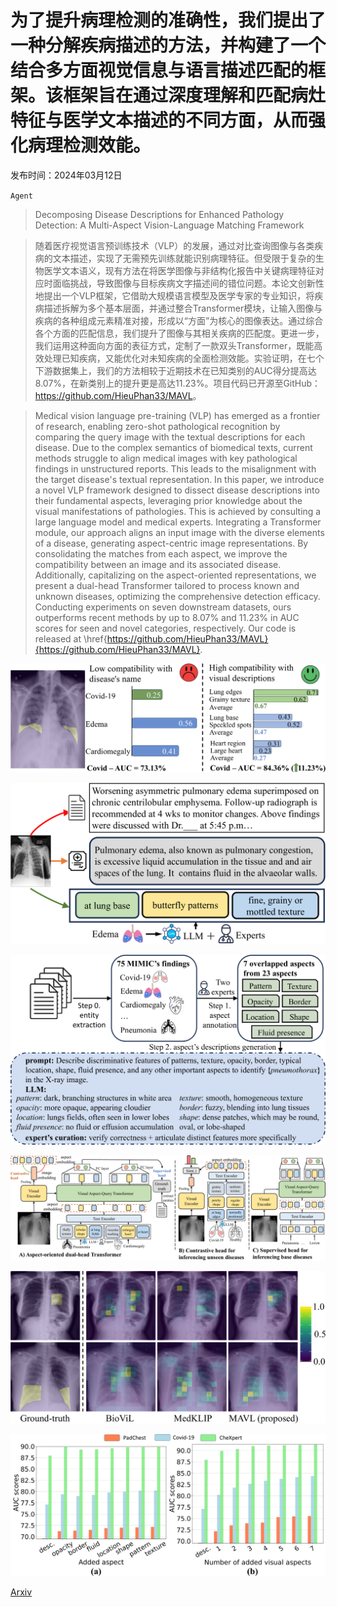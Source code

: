 # 为了提升病理检测的准确性，我们提出了一种分解疾病描述的方法，并构建了一个结合多方面视觉信息与语言描述匹配的框架。该框架旨在通过深度理解和匹配病灶特征与医学文本描述的不同方面，从而强化病理检测效能。

发布时间：2024年03月12日

`Agent`

> Decomposing Disease Descriptions for Enhanced Pathology Detection: A Multi-Aspect Vision-Language Matching Framework

> 随着医疗视觉语言预训练技术（VLP）的发展，通过对比查询图像与各类疾病的文本描述，实现了无需预先训练就能识别病理特征。但受限于复杂的生物医学文本语义，现有方法在将医学图像与非结构化报告中关键病理特征对应时面临挑战，导致图像与目标疾病文字描述间的错位问题。本论文创新性地提出一个VLP框架，它借助大规模语言模型及医学专家的专业知识，将疾病描述拆解为多个基本层面，并通过整合Transformer模块，让输入图像与疾病的各种组成元素精准对接，形成以“方面”为核心的图像表达。通过综合各个方面的匹配信息，我们提升了图像与其相关疾病的匹配度。更进一步，我们运用这种面向方面的表征方式，定制了一款双头Transformer，既能高效处理已知疾病，又能优化对未知疾病的全面检测效能。实验证明，在七个下游数据集上，我们的方法相较于近期技术在已知类别的AUC得分提高达8.07%，在新类别上的提升更是高达11.23%。项目代码已开源至GitHub：<https://github.com/HieuPhan33/MAVL>。

> Medical vision language pre-training (VLP) has emerged as a frontier of research, enabling zero-shot pathological recognition by comparing the query image with the textual descriptions for each disease. Due to the complex semantics of biomedical texts, current methods struggle to align medical images with key pathological findings in unstructured reports. This leads to the misalignment with the target disease's textual representation. In this paper, we introduce a novel VLP framework designed to dissect disease descriptions into their fundamental aspects, leveraging prior knowledge about the visual manifestations of pathologies. This is achieved by consulting a large language model and medical experts. Integrating a Transformer module, our approach aligns an input image with the diverse elements of a disease, generating aspect-centric image representations. By consolidating the matches from each aspect, we improve the compatibility between an image and its associated disease. Additionally, capitalizing on the aspect-oriented representations, we present a dual-head Transformer tailored to process known and unknown diseases, optimizing the comprehensive detection efficacy. Conducting experiments on seven downstream datasets, ours outperforms recent methods by up to 8.07% and 11.23% in AUC scores for seen and novel categories, respectively. Our code is released at \href{https://github.com/HieuPhan33/MAVL}{https://github.com/HieuPhan33/MAVL}.

![为了提升病理检测的准确性，我们提出了一种分解疾病描述的方法，并构建了一个结合多方面视觉信息与语言描述匹配的框架。该框架旨在通过深度理解和匹配病灶特征与医学文本描述的不同方面，从而强化病理检测效能。](../../../paper_images/2403.07636/x1.png)

![为了提升病理检测的准确性，我们提出了一种分解疾病描述的方法，并构建了一个结合多方面视觉信息与语言描述匹配的框架。该框架旨在通过深度理解和匹配病灶特征与医学文本描述的不同方面，从而强化病理检测效能。](../../../paper_images/2403.07636/x2.png)

![为了提升病理检测的准确性，我们提出了一种分解疾病描述的方法，并构建了一个结合多方面视觉信息与语言描述匹配的框架。该框架旨在通过深度理解和匹配病灶特征与医学文本描述的不同方面，从而强化病理检测效能。](../../../paper_images/2403.07636/x3.png)

![为了提升病理检测的准确性，我们提出了一种分解疾病描述的方法，并构建了一个结合多方面视觉信息与语言描述匹配的框架。该框架旨在通过深度理解和匹配病灶特征与医学文本描述的不同方面，从而强化病理检测效能。](../../../paper_images/2403.07636/x4.png)

![为了提升病理检测的准确性，我们提出了一种分解疾病描述的方法，并构建了一个结合多方面视觉信息与语言描述匹配的框架。该框架旨在通过深度理解和匹配病灶特征与医学文本描述的不同方面，从而强化病理检测效能。](../../../paper_images/2403.07636/x5.png)

![为了提升病理检测的准确性，我们提出了一种分解疾病描述的方法，并构建了一个结合多方面视觉信息与语言描述匹配的框架。该框架旨在通过深度理解和匹配病灶特征与医学文本描述的不同方面，从而强化病理检测效能。](../../../paper_images/2403.07636/x6.png)

[Arxiv](https://arxiv.org/abs/2403.07636)